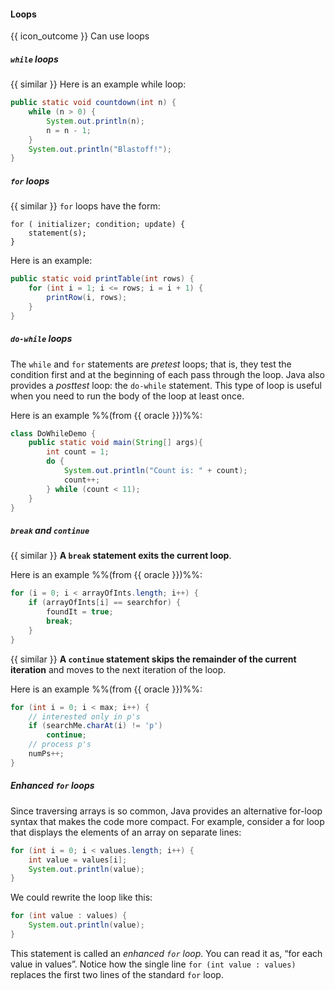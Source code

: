 <div id="title">

#### Loops

</div>

<span id="prereqs"></span>

<span id="outcomes">{{ icon_outcome }} Can use loops</span>

<div id="body">

##### `while` loops

<div class="indented">

{{ similar }} Here is an example while loop:

```java
public static void countdown(int n) {
    while (n > 0) {
        System.out.println(n);
        n = n - 1;
    }
    System.out.println("Blastoff!");
}
```
</div>

##### `for` loops

<div class="indented">

{{ similar }} `for` loops have the form:
```
for ( initializer; condition; update) {
    statement(s);
}
```
Here is an example:
```java
public static void printTable(int rows) {
    for (int i = 1; i <= rows; i = i + 1) {
        printRow(i, rows);
    }
}
```

</div>

##### `do-while` loops

<div class="indented">

The `while` and `for` statements are _pretest_ loops; that is, they test the condition first and at the beginning of each pass through the loop. Java also provides a _posttest_ loop: the `do-while` statement. This type of loop is useful when you need to run the body of the loop at least once.

Here is an example %%(from {{ oracle }})%%:
```java
class DoWhileDemo {
    public static void main(String[] args){
        int count = 1;
        do {
            System.out.println("Count is: " + count);
            count++;
        } while (count < 11);
    }
}
```

</div>

##### `break` and `continue`

<div class="indented">

{{ similar }} **A `break` statement exits the current loop**.

Here is an example %%(from {{ oracle }})%%:
```java
for (i = 0; i < arrayOfInts.length; i++) {
    if (arrayOfInts[i] == searchfor) {
        foundIt = true;
        break;
    }
}
```


{{ similar }} **A `continue` statement skips the remainder of the current iteration** and moves to the next iteration of the loop.

Here is an example %%(from {{ oracle }})%%:
```java
for (int i = 0; i < max; i++) {
    // interested only in p's
    if (searchMe.charAt(i) != 'p')
        continue;
    // process p's
    numPs++;
}
```

</div>

##### Enhanced `for` loops

<div class="indented">

Since traversing arrays is so common, Java provides an alternative for-loop syntax that makes the code more compact. For example, consider a for loop that displays the elements of an array on separate lines:

```java
for (int i = 0; i < values.length; i++) {
    int value = values[i];
    System.out.println(value);
}
```
We could rewrite the loop like this:
```java
for (int value : values) {
    System.out.println(value);
}
```
This statement is called an _enhanced `for` loop_. You can read it as, “for each value in values”.
Notice how the single line `for (int value : values)` replaces the first two lines of the standard `for` loop.

</div>

</div>

<div id="extras">
</div>